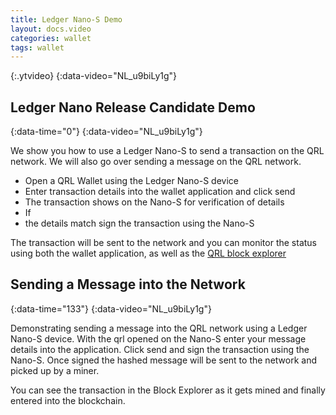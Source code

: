 ```yaml
---
title: Ledger Nano-S Demo
layout: docs.video
categories: wallet
tags: wallet
---
```


>
{:.ytvideo}
{:data-video="NL_u9biLy1g"}

## Ledger Nano Release Candidate Demo
{:data-time="0"}
{:data-video="NL_u9biLy1g"}

<div markdown="1">
We show you how to use a Ledger Nano-S to send a transaction on the QRL network. We will also go over sending a message on the QRL network.


* Open a QRL Wallet using the Ledger Nano-S device
* Enter transaction details into the wallet application and click send
* The transaction shows on the Nano-S for verification of details
* If 
* the details match sign the transaction using the Nano-S

The transaction will be sent to the network and you can monitor the status using both the wallet application, as well as the [QRL block explorer](https://explorer.theqrl.org)
</div>

## Sending a Message into the Network
{:data-time="133"}
{:data-video="NL_u9biLy1g"}

<div markdown="1">
Demonstrating sending a message into the QRL network using a Ledger Nano-S device. With the qrl opened on the Nano-S enter your message details into the application. Click send and sign the transaction using the Nano-S. Once signed the hashed message will be sent to the network and picked up by a miner. 

You can see the transaction in the Block Explorer as it gets mined and finally entered into the blockchain.

</div>
